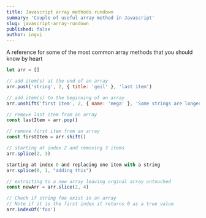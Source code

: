 ```yaml
---
title: Javascript array methods rundown
summary: 'Couple of useful array method in Javascript'
slug: javascript-array-rundown
published: false
author: ingvi
---
```


A reference for some of the most common array methods that you should know by heart

```js
let arr = []

// add item(s) at the end of an array
arr.push('string', 2, { title: 'geil' }, 'last item')

// add item(s) to the beginning of an array
arr.unshift('first item', 2, { name: 'mega' }, 'Some strings are longer')
```

```js
// remove last item from an array
const lastItem = arr.pop()

// remove first item from an array
const firstItem = arr.shift()
```

```js
// starting at index 2 and removing 3 items
arr.splice(2, 3)
```

```js
starting at index 0 and replacing one item with a string
arr.splice(0, 1, "adding this")
```

```js
// extracting to a new array leaving orginal array untouched
const newArr = arr.slice(2, 4)
```

```js
// Check if string foo exist in an array
// Note if it is the first index it returns 0 as a true value
arr.indexOf('foo')
```

